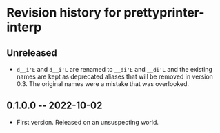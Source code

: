 # Revision history for prettyprinter-interp

## Unreleased

* `d__i'E` and `d__i'L` are renamed to `__di'E` and `__di'L` and the existing
  names are kept as deprecated aliases that will be removed in version 0.3. The
  original names were a mistake that was overlooked.

## 0.1.0.0 -- 2022-10-02

* First version. Released on an unsuspecting world.
